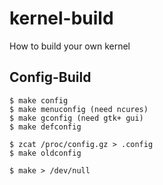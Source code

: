 # kernel-build
How to build your own kernel

## Config-Build

```
$ make config
$ make menuconfig (need ncures)
$ make gconfig (need gtk+ gui)
$ make defconfig
```

```
$ zcat /proc/config.gz > .config
$ make oldconfig
```

```
$ make > /dev/null
```
